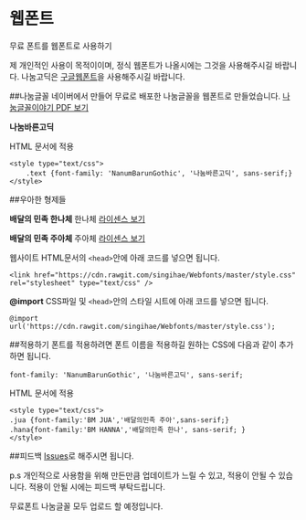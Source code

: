 # 웹폰트
무료 폰트를 웹폰트로 사용하기

제 개인적인 사용이 목적이이며, 정식 웹폰트가 나올시에는 그것을 사용해주시길  바랍니다.
나눔고딕은 [구글웹폰트][nanum]을 사용해주시길 바랍니다.

##나눔글꼴 
네이버에서 만들어 무료로 배포한 나눔글꼴을 웹폰트로 만들었습니다.
[나눔글꼴이야기 PDF 보기][nanum story]


**나눔바른고딕**

HTML 문서에 적용
```
<style type="text/css">
	.text {font-family: 'NanumBarunGothic', '나눔바른고딕', sans-serif;}
</style>
```


##우아한 형제들

**배달의 민족 한나체**
한나체 [라이센스 보기][license1]

**배달의 민족 주아체**
주아체 [라이센스 보기][license2]

웹사이트 HTML문서의 ``<head>``안에 아래 코드를 넣으면 됩니다.
```
<link href="https://cdn.rawgit.com/singihae/Webfonts/master/style.css" rel="stylesheet" type="text/css" />
```

**@import**
CSS파일 및 ``<head>``안의 스타일 시트에 아래 코드를 넣으면 됩니다.
```
@import url('https://cdn.rawgit.com/singihae/Webfonts/master/style.css');
```

##적용하기
폰트를 적용하려면 폰트 이름을 적용하길 원하는 CSS에 다음과 같이 추가하면 됩니다.
```
font-family: 'NanumBarunGothic', '나눔바른고딕', sans-serif;
```

HTML 문서에 적용
```
<style type="text/css">
.jua {font-family:'BM JUA','배달의민족 주아',sans-serif;}
.hana{font-family:'BM HANNA','배달의민족 한나', sans-serif; }
</style>
```
##피드백
[Issues][issues]로 해주시면 됩니다.

p.s 개인적으로 사용함을 위해 만든만큼 업데이트가 느릴 수 있고, 적용이 안될 수 있습니다.
적용이 안될 시에는 피드백 부탁드립니다.

무료폰트 나눔글꼴 모두 업로드 할 예정입니다.

[nanum]: http://fonts.googleapis.com/earlyaccess/nanumgothic.css
[nanum story]: http://static.campaign.naver.com/0/hangeul/2014/doc/nanum_story.pdf
[license1]: http://www.woowahan.com/license.html?keepThis=true&TB_iframe=true&height=620&width=659&modal=true
[license2]: http://www.woowahan.com/license-jua.html?keepThis=true&TB_iframe=true&height=620&width=659&modal=true
[issues]: https://github.com/singihae/Webfonts/issues
